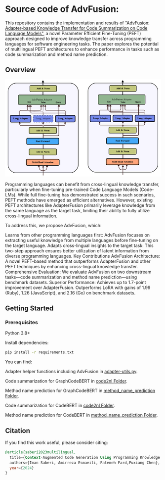 # Source code of AdvFusion:


This repository contains the implementation and results of ["AdvFusion: Adapter-based Knowledge Transfer for Code Summarization on Code Language Models"](https://arxiv.org/pdf/2307.07854), a novel Parameter Efficient Fine-Tuning (PEFT) approach designed to improve knowledge transfer across programming languages for software engineering tasks. The paper explores the potential of multilingual PEFT architectures to enhance performance in tasks such as code summarization and method name prediction.

## Overview

![Alt Text](./images/overview.png)

Programming languages can benefit from cross-lingual knowledge transfer, particularly when fine-tuning pre-trained Code Language Models (Code-LMs). While full fine-tuning has demonstrated success in such scenarios, PEFT methods have emerged as efficient alternatives. However, existing PEFT architectures like AdapterFusion primarily leverage knowledge from the same language as the target task, limiting their ability to fully utilize cross-lingual information.

To address this, we propose AdvFusion, which:

Learns from other programming languages first: AdvFusion focuses on extracting useful knowledge from multiple languages before fine-tuning on the target language.
Adapts cross-lingual insights to the target task: This two-step approach ensures better utilization of latent information from diverse programming languages.
Key Contributions
AdvFusion Architecture: A novel PEFT-based method that outperforms AdapterFusion and other PEFT techniques by enhancing cross-lingual knowledge transfer.
Comprehensive Evaluation: We evaluate AdvFusion on two downstream tasks—code summarization and method name prediction—using benchmark datasets.
Superior Performance:
Achieves up to 1.7-point improvement over AdapterFusion.
Outperforms LoRA with gains of 1.99 (Ruby), 1.26 (JavaScript), and 2.16 (Go) on benchmark datasets.

## Getting Started


### Prerequisites

Python 3.8+

Install dependencies:

```bash
pip install -r requirements.txt
```


You can find:

Adapter helper functions including AdvFusion in [adapter-utils.py](./CodeBERT/code2nl/adapter_utils.py).

Code summarization for GraphCodeBERT in [code2nl Folder](./GraphCodeBERT/code2nl).

Method name prediction for GraphCodeBERT in [method_name_prediction Folder](./GraphCodeBERT/code2nl).

Code summarization for CodeBERT in [code2nl Folder](./CodeBERT/code2nl).

Method name prediction for CodeBERT in [method_name_prediction Folder](./CodeBERT/code2nl).


## Citation

If you find this work useful, please consider citing:

```sql
@article{saberi2023multilingual,
  title={Context-Augmented Code Generation Using Programming Knowledge Graphs},
  authors={Iman Saberi, Amirreza Esmaeili, Fatemeh Fard,Fuxiang Chen},
  year={2024}
}
```
